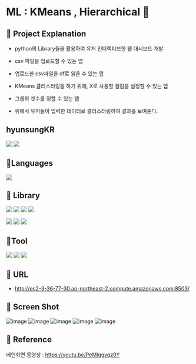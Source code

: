 # ML : KMeans , Hierarchical 👀

## 📌 Project Explanation
* python의 Library들을 활용하여 유저 인터랙티브한 웹 대시보드 개발

* csv 파일을 업로드할 수 있는 앱
* 업로드한 csv파일을 df로 읽을 수 있는 앱
* KMeans 클러스터링을 하기 위해, X로 사용할 컬럼을 설정할 수 있는 앱
* 그룹의 갯수를 정할 수 있는 앱

* 위에서 유저들이 입력한 데이터로 클러스터링하여 결과를 보여준다.

## hyunsungKR
<a href="https://github.com/hyunsungKR/"><img src="https://img.shields.io/badge/GitHub-181717?style=flat-square&logo=GitHub&logoColor=white"/></a> <a href="https://hyunsungstory.tistory.com/"><img src="https://img.shields.io/badge/Tistory-466BB0?style=flat-square&logo=Tistory&logoColor=white"/></a>

## 📌Languages
<img src="https://img.shields.io/badge/Python-3776AB?style=flat-square&logo=Python&logoColor=white"/>

## 📌 Library
<img src="https://img.shields.io/badge/NumPy-013243?style=flat-square&logo=NumPy&logoColor=white"/> <img src="https://img.shields.io/badge/pandas-150458?style=flat-square&logo=pandas&logoColor=white"/> <img src="https://img.shields.io/badge/Streamlit-FF4B4B?style=flat-square&logo=Streamlit&logoColor=white"/> <img src="https://img.shields.io/badge/matplotlib.pyplot-40AEF0?style=flat-square&logo=&logoColor=white"/> 

<img src="https://img.shields.io/badge/Seaborn-006600?style=flat-square&logo=&logoColor=white"/> <img src="https://img.shields.io/badge/scikit-learn-F7931E?style=flat-square&logo=scikit-learn&logoColor=white"/> <img src="https://img.shields.io/badge/SciPy-8CAAE6?style=flat-square&logo=SciPy&logoColor=white"/>   

## 📌Tool
<img src="https://img.shields.io/badge/Visual Studio Code-007ACC?style=flat-square&logo=Visual Studio Code&logoColor=white"/> <img src="https://img.shields.io/badge/Anaconda-44A833?style=flat-square&logo=Anaconda&logoColor=white"/> <img src="https://img.shields.io/badge/Amazon AWS-232F3E?style=flat-square&logo=Amazon AWS&logoColor=white"/> 


## 📌 URL
  - http://ec2-3-36-77-30.ap-northeast-2.compute.amazonaws.com:8503/

## 📌 Screen Shot
![image](https://user-images.githubusercontent.com/120348500/208033210-03930c10-2009-4498-8750-8a5cde771de3.png)
![image](https://user-images.githubusercontent.com/120348500/208033299-bfa6ce0a-fd6f-4fad-81a6-cec24ae5e96c.png)
![image](https://user-images.githubusercontent.com/120348500/208033408-f3f6f4ed-362a-4a8c-97ec-c2ec04129a0f.png)
![image](https://user-images.githubusercontent.com/120348500/208033502-543c2e74-344d-46cb-b919-e953f8d923c7.png)
![image](https://user-images.githubusercontent.com/120348500/208033576-ea73a230-400e-4694-b152-696bd883f174.png)

## 📌 Reference

메인화면 동영상 : https://youtu.be/PeMlggyqz0Y
